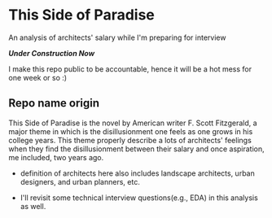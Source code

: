 # This Side of Paradise
An analysis of architects' salary while I'm preparing for interview

***Under Construction Now***

I make this repo public to be accountable, hence it will be a hot mess for one week or so :)
 
## Repo name origin
This Side of Paradise is the novel by American writer F. Scott Fitzgerald, a major theme in which is the disillusionment one feels as one grows in his college years. This theme properly describe a lots of architects' feelings when they find the disillusionment between their salary and once aspiration, me included, two years ago.

- definition of architects here also includes landscape architects, urban designers, and urban planners, etc. 

- I'll revisit some technical interview questions(e.g., EDA) in this analysis as well.

